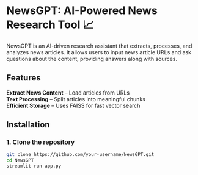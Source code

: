 # **NewsGPT: AI-Powered News Research Tool 📈**  

NewsGPT is an AI-driven research assistant that extracts, processes, and analyzes news articles. It allows users to input news article URLs and ask questions about the content, providing answers along with sources.  

## **Features**  
**Extract News Content** – Load articles from URLs  
**Text Processing** – Split articles into meaningful chunks  
**Efficient Storage** – Uses FAISS for fast vector search  

## **Installation**  

### **1. Clone the repository**  
```sh
git clone https://github.com/your-username/NewsGPT.git  
cd NewsGPT
streamlit run app.py 
```
